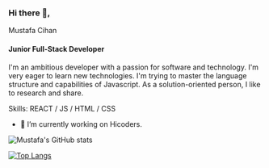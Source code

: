 ### Hi there 👋, 
Mustafa Cihan
#### Junior Full-Stack Developer
I'm an ambitious developer with a passion for software and technology. I'm very eager to learn new technologies. I'm trying to master the language structure and capabilities of Javascript. As a solution-oriented person, I like to research and share. 

Skills: REACT / JS / HTML / CSS

- 🔭 I’m currently working on Hicoders. 


![Mustafa's GitHub stats](https://github-readme-stats.vercel.app/api?username=mustafa0cihan&show_icons=true&theme=radical)


[![Top Langs](https://github-readme-stats.vercel.app/api/top-langs/?username=mustafa0cihan&layout=compact)](https://github.com/mustafa0cihan/github-readme-stats)

<!--
**mustafa0cihan/mustafa0cihan** is a ✨ _special_ ✨ repository because its `README.md` (this file) appears on your GitHub profile.

Here are some ideas to get you started:

- 🔭 I’m currently working on ...
- 🌱 I’m currently learning ...
- 👯 I’m looking to collaborate on ...
- 🤔 I’m looking for help with ...
- 💬 Ask me about ...
- 📫 How to reach me: ...
- 😄 Pronouns: ...
- ⚡ Fun fact: ...
-->
